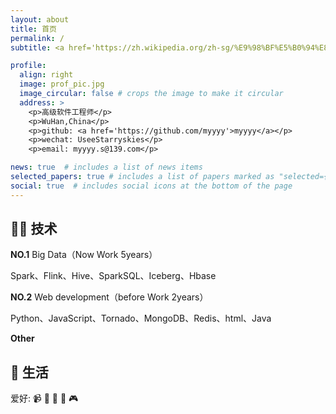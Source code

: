 ```yaml
---
layout: about
title: 首页
permalink: /
subtitle: <a href='https://zh.wikipedia.org/zh-sg/%E9%98%BF%E5%B0%94%E8%B4%9D%C2%B7%E5%8A%A0%E7%BC%AA'title="除了没用的肉体自杀和精神逃避，第三种自杀的态度是坚持奋斗，对抗人生的荒谬。">加缪.</a> 一切特立独行的人格都意味着强大。

profile:
  align: right
  image: prof_pic.jpg
  image_circular: false # crops the image to make it circular
  address: >
    <p>高级软件工程师</p>
    <p>WuHan,China</p>
    <p>github: <a href='https://github.com/myyyy'>myyyy</a></p>
    <p>wechat: UseeStarryskies</p>
    <p>email: myyyy.s@139.com</p>

news: true  # includes a list of news items
selected_papers: true # includes a list of papers marked as "selected={true}"
social: true  # includes social icons at the bottom of the page
---
```


## 🧑‍💻 技术

**NO.1**  Big Data（Now Work 5years）

Spark、Flink、Hive、SparkSQL、Iceberg、Hbase

**NO.2**  Web development（before Work 2years）

Python、JavaScript、Tornado、MongoDB、Redis、html、Java

**Other**


## 🌈 生活
爱好: 
    📹 
    🏃 
    📖 
    🌌
    🎮

<!-- Write your biography here. Tell the world about yourself. Link to your favorite [subreddit](http://reddit.com). You can put a picture in, too. The code is already in, just name your picture `prof_pic.jpg` and put it in the `img/` folder.

Put your address / P.O. box / other info right below your picture. You can also disable any these elements by editing `profile` property of the YAML header of your `_pages/about.md`. Edit `_bibliography/papers.bib` and Jekyll will render your [publications page](/al-folio/publications/) automatically.

Link to your social media connections, too. This theme is set up to use [Font Awesome icons](http://fortawesome.github.io/Font-Awesome/) and [Academicons](https://jpswalsh.github.io/academicons/), like the ones below. Add your Facebook, Twitter, LinkedIn, Google Scholar, or just disable all of them. -->
